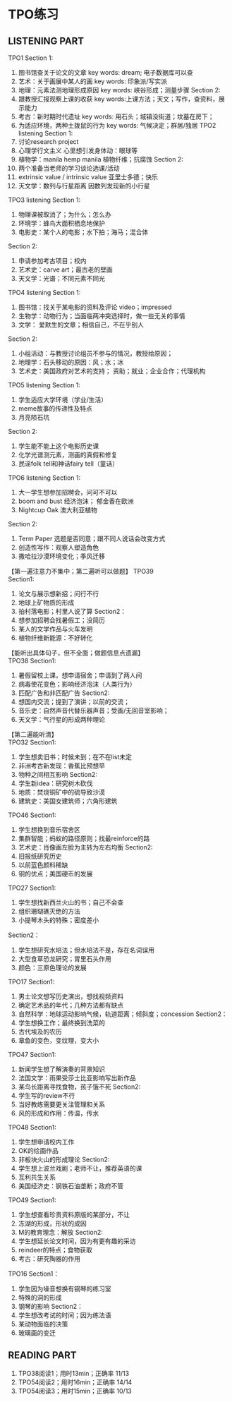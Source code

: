 # TPO练习
## LISTENING PART 
TPO1
Section 1:
1. 图书馆查关于论文的文章
	key words: dream; 电子数据库可以查
2. 艺术：关于画展中某人的画
	key words: 印象派/写实派
3. 地理：元素法测地理形成原因
	key words: 峡谷形成；测量步骤
Section 2:
1. 跟教授汇报观察上课的收获
 	key words:上课方法；天文；写作，查资料，展示能力
2. 考古：新时期时代遗址
	key words: 用石头；城镇没街道；坟墓在房下；
3. 为适应环境，两种土拨鼠的行为
	key words: 气候决定；群居/独居
TPO2
listening
Section 1:
1. 讨论research project
2. 心理学行文主义
	心里想引发身体动：眼球等
3. 植物学：manila hemp
	manila 植物纤维；抗腐蚀
Section 2:
1. 两个准备当老师的学习谈论选课/活动
2. extrinsic value / intrinsic value
	亚里士多德；快乐
3. 天文学：数列与行星距离
	因数列发现新的小行星

TPO3
listening
Section 1:
1. 物理课被取消了；为什么；怎么办
2. 环境学：蜂鸟大面积栖息地保护
3. 电影史：某个人的电影；水下拍；海马；混合体

Section 2:
1. 申请参加考古项目；校内
2. 艺术史：carve art；最古老的壁画
3. 天文学：光谱；不同元素不同光


TPO4
listening
Section 1:
1. 图书馆：找关于某电影的资料及评论
	video；impressed
2. 生物学：动物行为；当面临两冲突选择时，做一些无关的事情
3. 文学： 爱默生的文章；相信自己，不在乎别人

Section 2:
1. 小组活动：与教授讨论组员不参与的情况，教授给原因；
2. 地理学：石头移动的原因：风；水；冰
3. 艺术史：美国政府对艺术的支持；
	资助；就业；企业合作；代理机构

TPO5
listening
Section 1:
1. 学生适应大学环境（学业/生活）
2. meme故事的传递性及特点
3. 月亮陨石坑

Section 2:
1. 学生能不能上这个电影历史课
2. 化学光谱测元素，测画的真假和修复
3. 民谣folk tell和神话fairy tell（童话）


TPO6
listening
Section 1:
1. 大一学生想参加招聘会，问可不可以
2. boom and bust 经济泡沫； 郁金香在欧洲
3. Nightcup Oak 澳大利亚植物

Section 2:
1. Term Paper 选题是否同意；跟不同人说话会改变方式
2. 创造性写作：观察人塑造角色
3. 撒哈拉沙漠环境变化；季风迁移




【第一遍注意力不集中；第二遍听可以做题】
TPO39  
Section1:  
1. 论文与展示想新招；问行不行
2. 地球上矿物质的形成
3. 拍村落电影；村里人说了算
Section2：  
1. 想参加招聘会找暑假工；没简历
2. 某人的文学作品与火车发明
3. 植物纤维新能源：不好转化


【能听出具体句子，但不全面；做题信息点遗漏】  
TPO38
Section1: 
1. 暑假留校上课，想申请宿舍；申请到了两人间
2. 病毒使花变色；影响经济泡沫（人类行为）
3. 匹配广告和非匹配广告
Section2:
1. 想国内交流；提到了演讲；以前的交流；
2. 音乐史：自然声音代替乐器声音；受画/无回音室影响；
3. 天文学：气行星的形成两种理论



【第二遍能听清】  
TPO32
Section1: 
1. 学生想卖旧书；时候未到；在不在list未定
2. 非洲考古新发现：香蕉比预想早
3. 物种之间相互影响
Section2:
1. 学生新idea：研究树木砍伐
2. 地质：焚烧铜矿中的硫导致沙漠
3. 建筑史：美国女建筑师；六角形建筑


TPO46
Section1:
1. 学生想换到音乐宿舍区
2. 集群智能；蚂蚁的路径原则；找最reinforce的路
3. 艺术史：肖像画左脸为主转为左右均衡
Section2:
1. 旧报纸研究历史
2. 以前蓝色颜料稀缺
3. 铜的优点；美国硬币的发展

TPO27
Section1:
1. 学生想找新西兰火山的书；自己不会查
2. 组织珊瑚礁灭绝的方法
3. 小提琴木头的特殊；密度差小

Section2：
1. 学生想研究水培法；但水培法不是，存在名词误用
2. 大型食草恐龙研究；胃里石头作用
3. 颜色：三原色理论的发展



TPO17
Section1:
1. 男士论文想写历史演出，想找视频资料
2. 确定艺术品的年代；几种方法都有缺点
3. 自然科学：地球运动影响气候，轨道距离；倾斜度；concession
Section2：
1. 学生想换工作；最终换到洗菜的
2. 古代埃及的农历
3. 章鱼的变色，变纹理，变大小


TPO47
Section1:
1. 新闻学生想了解演奏的背景知识
2. 法国文学：雨果受莎士比亚影响写出新作品
3. 某鸟长距离寻找食物，孩子饿不死
Section2:
1. 学生写的review不行
2. 当好教练需要更关注管理和关系
3. 风的形成和作用：传温，传水

TPO48
Section1:
1. 学生想申请校内工作
2. OK的绘画作品
3. 非板块火山的形成理论
Section2:
1. 学生想上波兰戏剧；老师不让，推荐英语的课
2. 互利共生关系
3. 美国经济史：钢铁石油垄断；政府不管


TPO49
Section1:
1. 学生想查看珍贵资料原版的某部分，不让
2. 冻湖的形成，形状的成因
3. M的教育理念：解放
Section2:
1. 学生想延长论文时间，因为有更有趣的采访
2. reindeer的特点；食物获取
3. 考古：研究陶器的作用



TPO16
Section1：
1. 学生因为噪音想换有钢琴的练习室
2. 特殊的洞的形成
3. 钢琴的影响
Section2：
1. 学生想改考试的时间；因为练法语
2. 某动物面临的决策
3. 玻璃画的变迁





## READING PART


1. TPO38阅读1；用时13min；正确率 11/13
2. TPO54阅读2；用时16min；正确率 14/14
3. TPO54阅读3；用时15min；正确率 10/13


